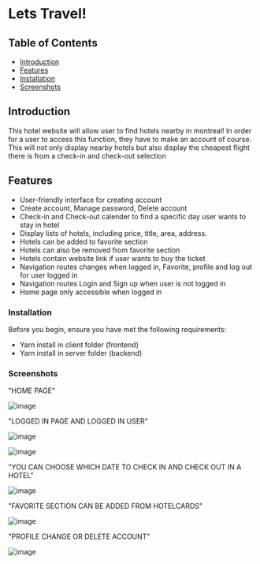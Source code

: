 # Lets Travel!

## Table of Contents

- [Introduction](#introduction)
- [Features](#features)
- [Installation](#installation)
- [Screenshots](#screenshots)
  
## Introduction
This hotel website will allow user to find hotels nearby in montreal! In order for a user to access this function, they have to make an account of course. 
This will not only display nearby hotels but also display the cheapest flight there is from a check-in and check-out selection


## Features

- User-friendly interface for creating account
- Create account, Manage password, Delete account
- Check-in and Check-out calender to find a specific day user wants to stay in hotel
- Display lists of hotels, including price, title, area, address.
- Hotels can be added to favorite section
- Hotels can also be removed from favorite section
- Hotels contain website link if user wants to buy the ticket
- Navigation routes changes when logged in, Favorite, profile and log out for user logged in
- Navigation routes Login and Sign up when user is not logged in 
- Home page only accessible when logged in 

### Installation

Before you begin, ensure you have met the following requirements:

- Yarn install in client folder (frontend)
- Yarn install in server folder (backend)


### Screenshots

"HOME PAGE"

![image](https://github.com/Ciandi/Lets-Travel/assets/147100886/1092da0d-616a-4a21-9a06-5dade2d8ef18)



"LOGGED IN PAGE AND LOGGED IN USER"

![image](https://github.com/Ciandi/Lets-Travel/assets/147100886/ed539b24-8661-4f4e-951b-b995eeb4065a)

![image](https://github.com/Ciandi/Lets-Travel/assets/147100886/e63d7339-b7d5-44b4-a6cf-de810bdc4d66)


"YOU CAN CHOOSE WHICH DATE TO CHECK IN AND CHECK OUT IN A HOTEL"

![image](https://github.com/Ciandi/Lets-Travel/assets/147100886/2b5d89f7-e10c-40a7-92c8-70e7757d0a3d)

"FAVORITE SECTION CAN BE ADDED FROM HOTELCARDS"


![image](https://github.com/Ciandi/Lets-Travel/assets/147100886/85d2f002-5f63-4caf-abfd-857e9f4ba9ad)


"PROFILE CHANGE OR DELETE ACCOUNT"

![image](https://github.com/Ciandi/Lets-Travel/assets/147100886/f98f3df8-527b-421d-a1c2-c4ad9499f64c)

